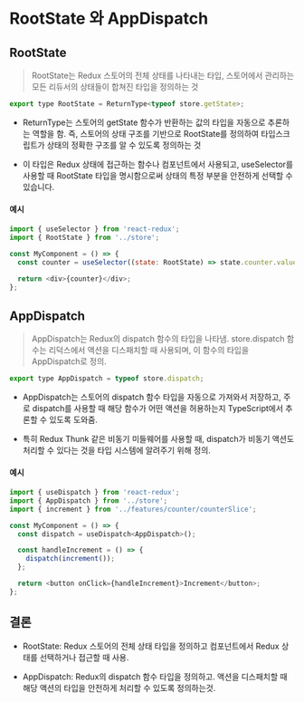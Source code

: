 # RootState 와 AppDispatch


## RootState
> RootState는 Redux 스토어의 전체 상태를 나타내는 타입, 스토어에서 관리하는 모든 리듀서의 상태들이 합쳐진 타입을 정의하는 것

```javascript
export type RootState = ReturnType<typeof store.getState>;
```

- ReturnType<typeof store.getState>는 스토어의 getState 함수가 반환하는 값의 타입을 자동으로 추론하는 역할을 함. 즉, 스토어의 상태 구조를 기반으로 RootState를 정의하여 타입스크립트가 상태의 정확한 구조를 알 수 있도록 정의하는 것

- 이 타입은 Redux 상태에 접근하는 함수나 컴포넌트에서 사용되고, useSelector를 사용할 때 RootState 타입을 명시함으로써 상태의 특정 부분을 안전하게 선택할 수 있습니다.
  
#### 예시
```javascript
import { useSelector } from 'react-redux';
import { RootState } from '../store';

const MyComponent = () => {
  const counter = useSelector((state: RootState) => state.counter.value);
  
  return <div>{counter}</div>;
};

```
  
  
## AppDispatch
  
> AppDispatch는 Redux의 dispatch 함수의 타입을 나타냄. store.dispatch 함수는 리덕스에서 액션을 디스패치할 때 사용되며, 이 함수의 타입을 AppDispatch로 정의.
  
```javascript
export type AppDispatch = typeof store.dispatch;
```
  
  
- AppDispatch는 스토어의 dispatch 함수 타입을 자동으로 가져와서 저장하고, 주로 dispatch를 사용할 때 해당 함수가 어떤 액션을 허용하는지 TypeScript에서 추론할 수 있도록 도와줌.

- 특히 Redux Thunk 같은 비동기 미들웨어를 사용할 때, dispatch가 비동기 액션도 처리할 수 있다는 것을 타입 시스템에 알려주기 위해 정의.
  
#### 예시
```javascript
import { useDispatch } from 'react-redux';
import { AppDispatch } from '../store';
import { increment } from '../features/counter/counterSlice';

const MyComponent = () => {
  const dispatch = useDispatch<AppDispatch>();

  const handleIncrement = () => {
    dispatch(increment());
  };

  return <button onClick={handleIncrement}>Increment</button>;
};
```

##   결론
  
- RootState: Redux 스토어의 전체 상태 타입을 정의하고 컴포넌트에서 Redux 상태를 선택하거나 접근할 때 사용.

- AppDispatch: Redux의 dispatch 함수 타입을 정의하고. 액션을 디스패치할 때 해당 액션의 타입을 안전하게 처리할 수 있도록 정의하는것.